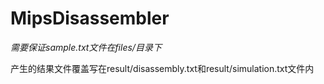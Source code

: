 # MipsDisassembler

*需要保证sample.txt文件在files/目录下*

产生的结果文件覆盖写在result/disassembly.txt和result/simulation.txt文件内
